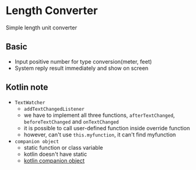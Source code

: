 # Length Converter
Simple length unit converter

## Basic
+ Input positive number for type conversion(meter, feet)
+ System reply result immediately and show on screen

## Kotlin note
+ `TextWatcher`
    + `addTextChangedListener`
    + we have to implement all three functions, `afterTextChanged`, `beforeTextChanged` and `onTextChanged`
    + it is possible to call user-defined function inside override function
    + however, can't use `this.myfunction`, it can't find myfunction
+ `companion object`
    + static function or class variable
    + kotlin doesn't have static
    + [kotlin companion object](https://medium.com/@tomazwang/%E9%82%A3%E4%BA%9B-kotlin-%E4%B8%AD%E7%9A%84%E9%9D%9C%E6%85%8B%E4%BA%8B-407139a17e5b)
